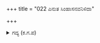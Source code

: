 +++
title = "022 ಎನುತ ಸಿಂಹಾಸನವನಿಳಿದಾ"

+++

<details><summary>ಗದ್ಯ (ಕ.ಗ.ಪ) </summary>

22. ಕೂಡಲೇ ಶ್ರೀಹರಿಯು ಸಿಂಹಾಸನದಿಂದ ಇಳಿದು 'ಭಾಮಾ, ನೀನು ಇಲ್ಲೇ ಇರು' ಎಂದು ಹೇಳಿ ಮನೋವೇಗದಿಂದ ಧರ್ಮರಾಯನಿರುವಲ್ಲಿಗೆ ಬಂದನು. ನೆನೆದ ಕೂಡಲೇ ಭಗವಂತನು ಬಂದನೆಂದು ಧರ್ಮರಾಯನು, ಮುನಿಗಳೊಂದಿಗೆ ಶ್ರೀಹರಿಗೆ ಸಾಷ್ಟಾಂಗ ವಂದಿಸಿದನು.
</details>
